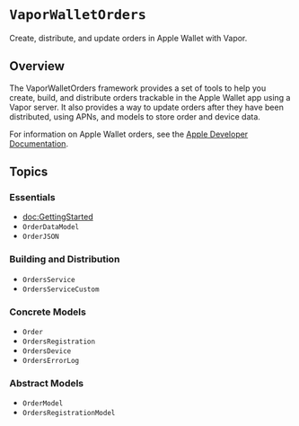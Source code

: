 # ``VaporWalletOrders``

Create, distribute, and update orders in Apple Wallet with Vapor.

## Overview

The VaporWalletOrders framework provides a set of tools to help you create, build, and distribute orders trackable in the Apple Wallet app using a Vapor server.
It also provides a way to update orders after they have been distributed, using APNs, and models to store order and device data.

For information on Apple Wallet orders, see the [Apple Developer Documentation](https://developer.apple.com/documentation/walletorders).

## Topics

### Essentials

- <doc:GettingStarted>
- ``OrderDataModel``
- ``OrderJSON``

### Building and Distribution

- ``OrdersService``
- ``OrdersServiceCustom``

### Concrete Models

- ``Order``
- ``OrdersRegistration``
- ``OrdersDevice``
- ``OrdersErrorLog``

### Abstract Models

- ``OrderModel``
- ``OrdersRegistrationModel``
